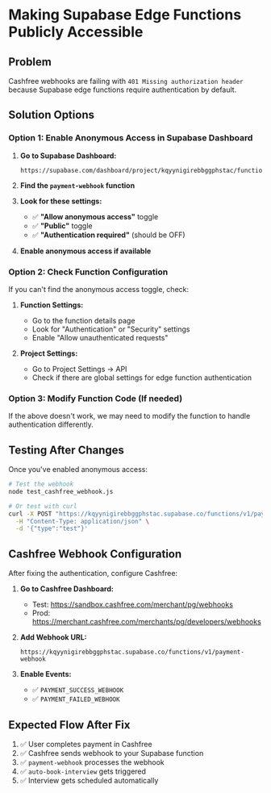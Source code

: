 # Making Supabase Edge Functions Publicly Accessible

## Problem
Cashfree webhooks are failing with `401 Missing authorization header` because Supabase edge functions require authentication by default.

## Solution Options

### Option 1: Enable Anonymous Access in Supabase Dashboard

1. **Go to Supabase Dashboard:**
   ```
   https://supabase.com/dashboard/project/kqyynigirebbggphstac/functions
   ```

2. **Find the `payment-webhook` function**

3. **Look for these settings:**
   - ✅ **"Allow anonymous access"** toggle
   - ✅ **"Public"** toggle
   - ✅ **"Authentication required"** (should be OFF)

4. **Enable anonymous access if available**

### Option 2: Check Function Configuration

If you can't find the anonymous access toggle, check:

1. **Function Settings:**
   - Go to the function details page
   - Look for "Authentication" or "Security" settings
   - Enable "Allow unauthenticated requests"

2. **Project Settings:**
   - Go to Project Settings → API
   - Check if there are global settings for edge function authentication

### Option 3: Modify Function Code (If needed)

If the above doesn't work, we may need to modify the function to handle authentication differently.

## Testing After Changes

Once you've enabled anonymous access:

```bash
# Test the webhook
node test_cashfree_webhook.js

# Or test with curl
curl -X POST "https://kqyynigirebbggphstac.supabase.co/functions/v1/payment-webhook" \
  -H "Content-Type: application/json" \
  -d '{"type":"test"}'
```

## Cashfree Webhook Configuration

After fixing the authentication, configure Cashfree:

1. **Go to Cashfree Dashboard:**
   - Test: https://sandbox.cashfree.com/merchant/pg/webhooks
   - Prod: https://merchant.cashfree.com/merchants/pg/developers/webhooks

2. **Add Webhook URL:**
   ```
   https://kqyynigirebbggphstac.supabase.co/functions/v1/payment-webhook
   ```

3. **Enable Events:**
   - ✅ `PAYMENT_SUCCESS_WEBHOOK`
   - ✅ `PAYMENT_FAILED_WEBHOOK`

## Expected Flow After Fix

1. ✅ User completes payment in Cashfree
2. ✅ Cashfree sends webhook to your Supabase function
3. ✅ `payment-webhook` processes the webhook
4. ✅ `auto-book-interview` gets triggered
5. ✅ Interview gets scheduled automatically

